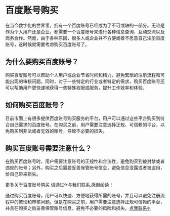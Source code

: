 # 百度账号购买

在当今数字化的世界里，拥有一个百度账号已经成为了不可或缺的一部分。无论是作为个人用户还是企业，都需要一个百度账号来进行各种信息查询、互动交流以及商务合作。然而，由于各种原因，很多人或企业并不方便或者不愿意自己注册百度账号，这时候就需要考虑购买百度账号了。

## 为什么要购买百度账号？

购买百度账号可以帮助个人用户或企业节省时间和精力，避免繁琐的注册流程和可能出现的审核问题。同时，对于一些特定的行业或者特定的需求，购买百度账号还可以帮助用户更快速地获得一些特殊权限或服务，提升工作效率和体验。

## 如何购买百度账号？

目前市面上有很多提供百度账号购买服务的平台，用户可以通过这些平台购买到符合自己需求的百度账号。在购买之前，用户需要注意选择正规、可信赖的平台，以免购买到非法或者无效的账号，导致不必要的损失。

## 购买百度账号需要注意什么？

在购买百度账号时，用户需要注意账号的正规性和合法性，避免购买到被封禁或者违规的账号；另外，购买之后需要妥善保管账号信息，避免信息泄露或者被盗用，给自己带来损失。

更多关于百度账号购买 请通过✈与我们联系,感谢阅读！

通过购买百度账号，用户可以快速、方便地获得所需的账号，并且可以避免注册流程中的繁琐和审核问题。但是在购买之前，用户需要注意选择正规可信赖的平台，并且在购买之后妥善保管账号信息，避免不必要的风险和损失。[点我联系✈](https://en.G208.com)